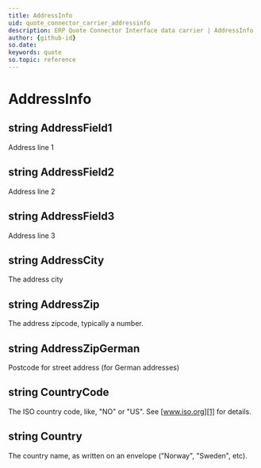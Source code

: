```yaml
---
title: AddressInfo
uid: quote_connector_carrier_addressinfo
description: ERP Quote Connector Interface data carrier | AddressInfo
author: {github-id}
so.date:
keywords: quote
so.topic: reference
---
```


# AddressInfo

## string AddressField1

Address line 1

## string AddressField2

Address line 2

## string AddressField3

Address line 3

## string AddressCity

The address city

## string AddressZip

The address zipcode, typically a number.

## string AddressZipGerman

Postcode for street address (for German addresses)

## string CountryCode

The ISO country code, like, "NO" or "US". See [www.iso.org][1] for details.

## string Country

The country name, as written on an envelope ("Norway", "Sweden", etc).

<!-- Referenced links -->
[1]: http://www.iso.org/iso/home/standards/country_codes/iso-3166-1_decoding_table.md#AA
